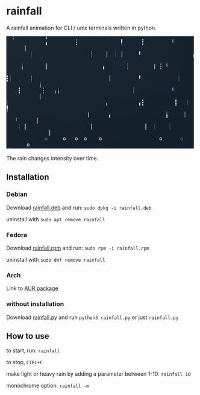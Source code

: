 # rainfall

A rainfall animation for CLI / unix terminals written in python.

![](rainfall.gif?raw=true)

The rain changes intensity over time.


## Installation


### Debian

Download [rainfall.deb](/alpin111/rainfall/releases/download/v0.2/rainfall.deb) and run:
`sudo dpkg -i rainfall.deb`

uninstall with `sudo apt remove rainfall`


### Fedora

Download [rainfall.rpm](alpin111/rainfall/releases/download/v0.2/rainfall.rpm) and run:
`sudo rpm -i rainfall.rpm`

uninstall with `sudo dnf remove rainfall`


### Arch

Link to [AUR package](https://aur.archlinux.org/packages/rainfall)


### without installation

Download [rainfall.py](source/rainfall.py?raw=true) and run
`python3 rainfall.py` or just `rainfall.py`


## How to use

to start, run:
`rainfall`

to stop, `CTRL+C`


make light or heavy rain by adding a parameter between 1-10:
`rainfall 10`

monochrome option:
`rainfall -m`

